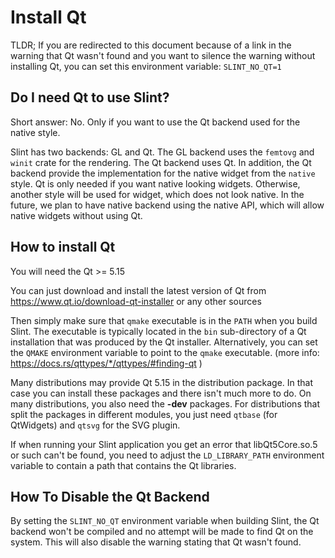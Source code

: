 <!-- Copyright © SixtyFPS GmbH <info@slint.dev> ; SPDX-License-Identifier: MIT -->
# Install Qt

TLDR; If you are redirected to this document because of a link in the warning that Qt wasn't found and
you want to silence the warning without installing Qt, you can set this environment variable: `SLINT_NO_QT=1`

## Do I need Qt to use Slint?

Short answer: No. Only if you want to use the Qt backend used for the native style.

Slint has two backends: GL and Qt. The GL backend uses the `femtovg` and `winit` crate for the rendering.
The Qt backend uses Qt. In addition, the Qt backend provide the implementation for the native widget
from the `native` style.
Qt is only needed if you want native looking widgets. Otherwise, another style will be used for widget, which does not
look native.
In the future, we plan to have native backend using the native API, which will allow native widgets without using Qt.

## How to install Qt

You will need the Qt >= 5.15

You can just download and install the latest version of Qt from https://www.qt.io/download-qt-installer or any other sources

Then simply make sure that `qmake` executable is in the `PATH` when you build Slint. The executable is
typically located in the `bin` sub-directory of a Qt installation that was produced by the Qt installer.
Alternatively, you can set the `QMAKE` environment variable to point to the `qmake` executable.
(more info: <https://docs.rs/qttypes/*/qttypes/#finding-qt> )

Many distributions may provide Qt 5.15 in the distribution package. In that case you can install these packages
and there isn't much more to do. On many distributions, you also need the **-dev** packages. For distributions that
split the packages in different modules, you just need `qtbase` (for QtWidgets) and `qtsvg` for the SVG plugin.

If when running your Slint application you get an error that libQt5Core.so.5 or such can't be found, you need to
adjust the `LD_LIBRARY_PATH` environment variable to contain a path that contains the Qt libraries.

## How To Disable the Qt Backend

By setting the `SLINT_NO_QT` environment variable when building Slint, the Qt backend won't be compiled and
no attempt will be made to find Qt on the system. This will also disable the warning stating that Qt wasn't found.
